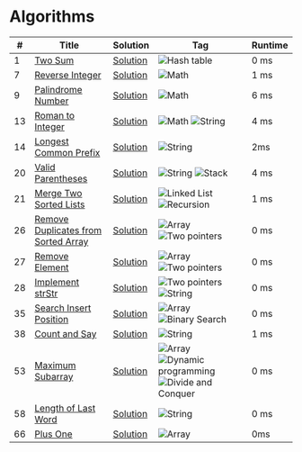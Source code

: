 # Algorithms

| #   | Title | Solution | Tag | Runtime |
| --- | ----- | -------- | --- | ------- |
| 1   | [Two Sum](https://leetcode.com/problems/two-sum/) | [Solution](No1_Two_Sum.java) | ![Hash table](https://img.shields.io/badge/-Hash%20table-f9ff8a?style=flat-square) | 0 ms |
| 7   | [Reverse Integer](https://leetcode.com/problems/reverse-integer/) | [Solution](No7_Reverse_Integer.java) | ![Math](https://img.shields.io/badge/-Math-ff9f8a?style=flat-square) | 1 ms |
| 9   | [Palindrome Number](https://leetcode.com/problems/palindrome-number/) | [Solution](No9_Palindrome_Number.java) | ![Math](https://img.shields.io/badge/-Math-ff9f8a?style=flat-square) | 6 ms |
| 13  | [Roman to Integer](https://leetcode.com/problems/roman-to-integer/) | [Solution](No13_Roman_To_Integer.java) | ![Math](https://img.shields.io/badge/-Math-ff9f8a?style=flat-square) ![String](https://img.shields.io/badge/-String-8afffb?style=flat-square) | 4 ms |
| 14  | [Longest Common Prefix](https://leetcode.com/problems/longest-common-prefix/) | [Solution](No14_LongestCommonPrefix.java) | ![String](https://img.shields.io/badge/-String-8afffb?style=flat-square) | 2ms |
| 20  | [Valid Parentheses](https://leetcode.com/problems/valid-parentheses/) | [Solution](No20_Valid_Parenthesis.java) | ![String](https://img.shields.io/badge/-String-8afffb?style=flat-square) ![Stack](https://img.shields.io/badge/-Stack-8aa3ff?style=flat-square) | 4 ms |
| 21  | [Merge Two Sorted Lists](https://leetcode.com/problems/merge-two-sorted-lists/) | [Solution](No21_Merge_Two_Sorted_Lists.java) | ![Linked List](https://img.shields.io/badge/-Linked%20List-d28aff?style=flat-square) ![Recursion](https://img.shields.io/badge/-Recursion-92ff8a?style=flat-square) | 1 ms |
| 26  | [Remove Duplicates from Sorted Array](https://leetcode.com/problems/remove-duplicates-from-sorted-array/) | [Solution](No26_Remove_Duplicates_from_Sorted_array.java) | ![Array](https://img.shields.io/badge/-Array-c9144e?style=flat-square) ![Two pointers](https://img.shields.io/badge/-Two%20pointers-fff157?style=flat-square) | 0 ms |
| 27  | [Remove Element](https://leetcode.com/problems/remove-element/) | [Solution](No27_Remove_Element.java) | ![Array](https://img.shields.io/badge/-Array-c9144e?style=flat-square) ![Two pointers](https://img.shields.io/badge/-Two%20pointers-fff157?style=flat-square) | 0 ms |
| 28  | [Implement strStr](https://leetcode.com/problems/implement-strstr/) | [Solution](No28_Implement_strStr.java) | ![Two pointers](https://img.shields.io/badge/-Two%20pointers-fff157?style=flat-square) ![String](https://img.shields.io/badge/-String-8afffb?style=flat-square) | 0 ms |
| 35  | [Search Insert Position](https://leetcode.com/problems/search-insert-position/) | [Solution](No35_Search_Insert_Position.java) | ![Array](https://img.shields.io/badge/-Array-c9144e?style=flat-square) ![Binary Search](https://img.shields.io/badge/-Binary%20Search-6232a8?style=flat-square) | 0 ms |
| 38  | [Count and Say](https://leetcode.com/problems/count-and-say/) | [Solution](No38_Count_and_Say.java) | ![String](https://img.shields.io/badge/-String-8afffb?style=flat-square) | 1 ms |
| 53  | [Maximum Subarray](https://leetcode.com/problems/maximum-subarray/) | [Solution](No53_Maximum_Subarray.java) | ![Array](https://img.shields.io/badge/-Array-c9144e?style=flat-square) ![Dynamic programming](https://img.shields.io/badge/-Dynamic%20programming-7c876f?style=flat-square) ![Divide and Conquer](https://img.shields.io/badge/-Divide%20and%20Conquer-ffb3fc?style=flat-square) | 0 ms |
| 58  | [Length of Last Word](https://leetcode.com/problems/length-of-last-word/) | [Solution](No58_Length_of_Last_Word.java) | ![String](https://img.shields.io/badge/-String-8afffb?style=flat-square) | 0 ms |
| 66  | [Plus One](https://leetcode.com/problems/plus-one/) | [Solution](No66_Plus_One.java) | ![Array](https://img.shields.io/badge/-Array-c9144e?style=flat-square) | 0ms     |
